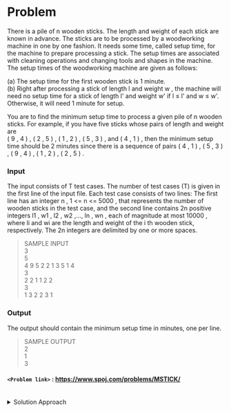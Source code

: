 # Problem
There is a pile of  n  wooden sticks. The length and weight of each stick
are known in advance. The sticks are to be processed by a woodworking machine
in one by one fashion. It needs some time, called setup time, for the  machine
to  prepare  processing  a  stick.  The  setup  times  are  associated  with
cleaning  operations  and changing tools and shapes in the machine. The setup
times of the woodworking machine are given as follows: 
 
(a) The setup time for the first wooden stick is 1 minute.<br/> 
(b) Right after processing a stick of length  l  and weight  w , the machine will
need no setup time for a stick of length  l'  and weight  w'  if  l ≤ l' and  w ≤ w'. 
Otherwise, it will need 1 minute for setup. 
 
You are to find the minimum setup time to process a given pile of  n  wooden sticks. 
For example, if you have five sticks whose pairs of length and weight are  
( 9 , 4 ) , ( 2 , 5 ) , ( 1 , 2 ) , ( 5 , 3 ) , and ( 4 , 1 ) , then the minimum
setup time should be 2 minutes since there is a sequence of pairs ( 4 , 1 ) , 
( 5 , 3 ) , ( 9 , 4 ) , ( 1 , 2 ) , ( 2 , 5 ) .

### Input
The input consists of T test cases. The number of test cases (T) is given 
in the first line of the input file. Each test case consists of two lines:
 The first line has an integer n , 1 <= n <= 5000 , that represents the number 
of wooden sticks in the test case, and the second line contains 2n positive
integers l1 , w1 , l2 , w2 ,..., ln , wn , each of magnitude at most 10000 ,
where li and wi are the length and weight of the i th wooden stick, respectively.
The 2n integers are delimited by one or more spaces.

>SAMPLE INPUT<br/>
3 <br/>
5 <br/>
4 9 5 2 2 1 3 5 1 4 <br/>
3 <br/>
2 2 1 1 2 2 <br/>
3 <br/>
1 3 2 2 3 1<br/>

### Output
The output should contain the minimum setup time in minutes, one per line. 

>SAMPLE OUTPUT<br/>
2<br/>
1<br/>
3<br/>

#### `<Problem link>` : <https://www.spoj.com/problems/MSTICK/>
<br/>
<details>
  <summary>Solution Approach</summary>
  
  ######
  
  This problem is similar to [MDOLLS](https://rajanjha.codes/code.html?1056) problem. Read the solution approach to it and then come back.
  
  We sort the lengths in decreasing order. The difference is in this problem when length is equal we sort the weights too in decreasing order to maintain the constraint of `l < l'` and  `w < w'` when taking LIS. 
  
  If we have (3, 3), (3, 2), and (3, 1) then sorting in this order will give LIS on weights of **1** which is indeed the time required. 
  
  ### References
  
  >https://rajanjha.codes/code.html?1056<br/>
  
</details>
